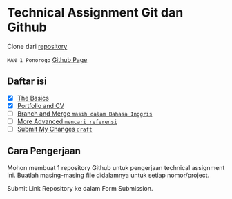 # Technical Assignment Git dan Github

Clone dari [repository](https://github.com/impactbyte/full-stack-web-assignments/tree/master/04-Git-and-Github)

`MAN 1 Ponorogo` [Github Page](https://manzapo.github.io)

## Daftar isi

- [x] [The Basics](https://github.com/manzapo/04-Git-and-Github/blob/main/01-the-basics/the-basics.md)
- [x] [Portfolio and CV](https://github.com/manzapo/04-Git-and-Github/blob/main/02-portfolio-and-cv/portfolio-and-cv.md)
- [ ] [Branch and Merge `masih dalam Bahasa Inggris`](https://github.com/manzapo/04-Git-and-Github/blob/main/03-branch-and-merge/answers.md)
- [ ] [More Advanced `mencari referensi`](https://github.com/manzapo/04-Git-and-Github/tree/main/04-more-advanced/more-advanced.md)
- [ ] [Submit My Changes `draft`](https://github.com/manzapo/04-Git-and-Github/blob/main/05-submit-my-changes/submit-my-changes.md)

## Cara Pengerjaan

Mohon membuat 1 repository Github untuk pengerjaan technical assignment ini. Buatlah masing-masing file didalamnya untuk setiap nomor/project.

Submit Link Repository ke dalam Form Submission.